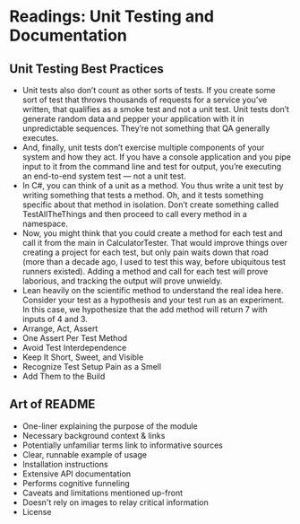 # Readings: Unit Testing and Documentation
## Unit Testing Best Practices
* Unit tests also don’t count as other sorts of tests.  If you create some sort of test that throws thousands of requests for a service you’ve written, that qualifies as a smoke test and not a unit test.  Unit tests don’t generate random data and pepper your application with it in unpredictable sequences.  They’re not something that QA generally executes.
* And, finally, unit tests don’t exercise multiple components of your system and how they act.  If you have a console application and you pipe input to it from the command line and test for output, you’re executing an end-to-end system test — not a unit test.
* In C#, you can think of a unit as a method.  You thus write a unit test by writing something that tests a method.  Oh, and it tests something specific about that method in isolation.  Don’t create something called TestAllTheThings and then proceed to call every method in a namespace.
* Now, you might think that you could create a method for each test and call it from the main in CalculatorTester.  That would improve things over creating a project for each test, but only pain waits down that road (more than a decade ago, I used to test this way, before ubiquitous test runners existed).  Adding a method and call for each test will prove laborious, and tracking the output will prove unwieldy.
* Lean heavily on the scientific method to understand the real idea here.  Consider your test as a hypothesis and your test run as an experiment.  In this case, we hypothesize that the add method will return 7 with inputs of 4 and 3.
* Arrange, Act, Assert
* One Assert Per Test Method
* Avoid Test Interdependence
* Keep It Short, Sweet, and Visible
* Recognize Test Setup Pain as a Smell
* Add Them to the Build
## Art of README
*  One-liner explaining the purpose of the module
* Necessary background context & links
* Potentially unfamiliar terms link to informative sources
* Clear, runnable example of usage
* Installation instructions
* Extensive API documentation
* Performs cognitive funneling
* Caveats and limitations mentioned up-front
* Doesn't rely on images to relay critical information
* License